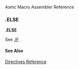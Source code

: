 Asmc Macro Assembler Reference

### .ELSE

**.ELSE**

See [.IF](dot_if.md).

#### See Also

[Directives Reference](readme.md)